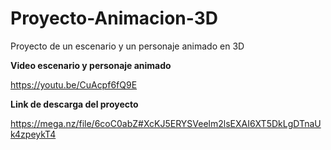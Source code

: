 # Proyecto-Animacion-3D
Proyecto de un escenario y un personaje animado en 3D

**Video escenario y personaje animado**

https://youtu.be/CuAcpf6fQ9E

**Link de descarga del proyecto**

https://mega.nz/file/6coC0abZ#XcKJ5ERYSVeelm2lsEXAI6XT5DkLgDTnaUk4zpeykT4
